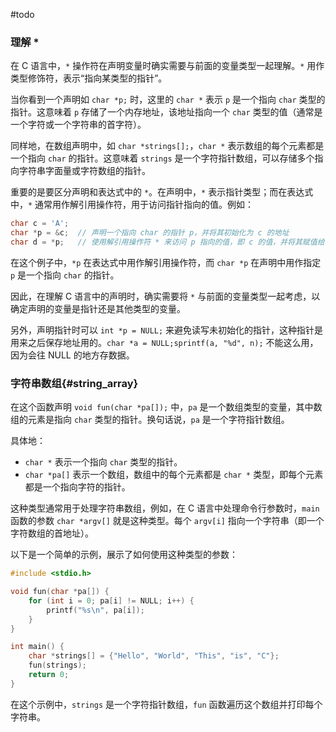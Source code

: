 
 #todo

### 理解 *

在 C 语言中，`*` 操作符在声明变量时确实需要与前面的变量类型一起理解。`*` 用作类型修饰符，表示“指向某类型的指针”。

当你看到一个声明如 `char *p;` 时，这里的 `char *` 表示 `p` 是一个指向 `char` 类型的指针。这意味着 `p` 存储了一个内存地址，该地址指向一个 `char` 类型的值（通常是一个字符或一个字符串的首字符）。

同样地，在数组声明中，如 `char *strings[];`，`char *` 表示数组的每个元素都是一个指向 `char` 的指针。这意味着 `strings` 是一个字符指针数组，可以存储多个指向字符串字面量或字符数组的指针。

重要的是要区分声明和表达式中的 `*`。在声明中，`*` 表示指针类型；而在表达式中，`*` 通常用作解引用操作符，用于访问指针指向的值。例如：

```c
char c = 'A';
char *p = &c;  // 声明一个指向 char 的指针 p，并将其初始化为 c 的地址
char d = *p;   // 使用解引用操作符 * 来访问 p 指向的值，即 c 的值，并将其赋值给 d
```

在这个例子中，`*p` 在表达式中用作解引用操作符，而 `char *p` 在声明中用作指定 `p` 是一个指向 `char` 的指针。

因此，在理解 C 语言中的声明时，确实需要将 `*` 与前面的变量类型一起考虑，以确定声明的变量是指针还是其他类型的变量。

另外，声明指针时可以 `int *p = NULL;` 来避免读写未初始化的指针，这种指针是用来之后保存地址用的。`char *a = NULL;sprintf(a, "%d", n);` 不能这么用，因为会往 NULL 的地方存数据。

### 字符串数组{#string_array}

在这个函数声明 `void fun(char *pa[]);` 中，`pa` 是一个数组类型的变量，其中数组的元素是指向 `char` 类型的指针。换句话说，`pa` 是一个字符指针数组。

具体地：

- `char *` 表示一个指向 `char` 类型的指针。
- `char *pa[]` 表示一个数组，数组中的每个元素都是 `char *` 类型，即每个元素都是一个指向字符的指针。

这种类型通常用于处理字符串数组，例如，在 C 语言中处理命令行参数时，`main` 函数的参数 `char *argv[]` 就是这种类型。每个 `argv[i]` 指向一个字符串（即一个字符数组的首地址）。

以下是一个简单的示例，展示了如何使用这种类型的参数：

```c
#include <stdio.h>

void fun(char *pa[]) {
    for (int i = 0; pa[i] != NULL; i++) {
        printf("%s\n", pa[i]);
    }
}

int main() {
    char *strings[] = {"Hello", "World", "This", "is", "C"};
    fun(strings);
    return 0;
}
```

在这个示例中，`strings` 是一个字符指针数组，`fun` 函数遍历这个数组并打印每个字符串。